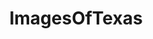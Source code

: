---
title: ImagesOfTexas
crosslinks:
- imagesofnetwork
- houston
- pics
- whatsthisbug
- rockets
- tattoos
- cowboys
- texas
- funny
- Dallas
- Astros
- NBASpurs
- whatsthisplant
- Texans
- funkopop
- sanantonio
- EarthPorn
- mildlyinteresting
- Austin
- Mavericks
---